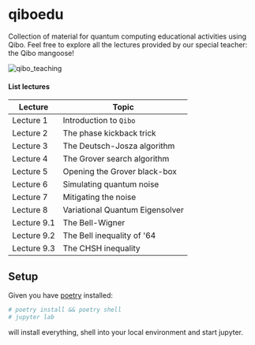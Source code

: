 # qiboedu
Collection of material for quantum computing educational activities using Qibo.
Feel free to explore all the lectures provided by our special teacher: the Qibo mangoose!

![qibo_teaching](https://github.com/user-attachments/assets/3a6e2b31-5a4b-4e0c-8f05-ce15d68ea971)


#### List lectures

| Lecture     |  Topic                          |
|-------------|---------------------------------|
| Lecture 1   | Introduction to `Qibo`          |
| Lecture 2   | The phase kickback trick        |
| Lecture 3   | The Deutsch-Josza algorithm     |
| Lecture 4   | The Grover search algorithm     |
| Lecture 5   | Opening the Grover black-box    |
| Lecture 6   | Simulating quantum noise        |
| Lecture 7   | Mitigating the noise            |
| Lecture 8   | Variational Quantum Eigensolver |
| Lecture 9.1 | The Bell-Wigner                 |
| Lecture 9.2 | The Bell inequality of '64      |
| Lecture 9.3 | The CHSH inequality             |


## Setup
Given you have [poetry](https://python-poetry.org/docs/) installed:

```bash
# poetry install && poetry shell
# jupyter lab
```

will install everything, shell into your local environment and start jupyter.

